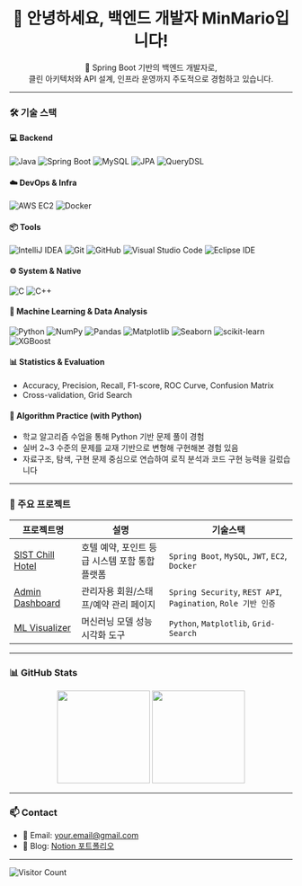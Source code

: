 <h1 align="center">👋 안녕하세요, 백엔드 개발자 MinMario입니다!</h1>
<p align="center">
🌱 Spring Boot 기반의 백엔드 개발자로, <br>
클린 아키텍처와 API 설계, 인프라 운영까지 주도적으로 경험하고 있습니다.
</p>

---

### 🛠 기술 스택

#### 💻 Backend
![Java](https://img.shields.io/badge/Java-007396?style=flat&logo=java&logoColor=white)
![Spring Boot](https://img.shields.io/badge/Spring_Boot-6DB33F?style=flat&logo=spring-boot&logoColor=white)
![MySQL](https://img.shields.io/badge/MySQL-4479A1?style=flat&logo=mysql&logoColor=white)
![JPA](https://img.shields.io/badge/JPA-%23000000.svg?style=flat&logoColor=white)
![QueryDSL](https://img.shields.io/badge/QueryDSL-000000?style=flat&logo=hibernate)

#### ☁️ DevOps & Infra
![AWS EC2](https://img.shields.io/badge/AWS_EC2-FF9900?style=flat&logo=amazon-aws&logoColor=white)
![Docker](https://img.shields.io/badge/Docker-2496ED?style=flat&logo=docker&logoColor=white)

#### 📦 Tools
![IntelliJ IDEA](https://img.shields.io/badge/IntelliJ_IDEA-000000.svg?style=flat&logo=intellij-idea&logoColor=white)
![Git](https://img.shields.io/badge/Git-F05032?style=flat&logo=git&logoColor=white)
![GitHub](https://img.shields.io/badge/GitHub-181717?style=flat&logo=github)
![Visual Studio Code](https://img.shields.io/badge/VSCode-007ACC?style=flat&logo=visual-studio-code&logoColor=white)
![Eclipse IDE](https://img.shields.io/badge/Eclipse-2C2255?style=flat&logo=eclipse-ide&logoColor=white)

#### ⚙️ System & Native
![C](https://img.shields.io/badge/C-A8B9CC?style=flat&logo=c&logoColor=white)
![C++](https://img.shields.io/badge/C++-00599C?style=flat&logo=c%2B%2B&logoColor=white)

#### 🤖 Machine Learning & Data Analysis
![Python](https://img.shields.io/badge/Python-3776AB?style=flat&logo=python&logoColor=white)
![NumPy](https://img.shields.io/badge/NumPy-013243?style=flat&logo=numpy)
![Pandas](https://img.shields.io/badge/Pandas-150458?style=flat&logo=pandas)
![Matplotlib](https://img.shields.io/badge/Matplotlib-11557C?style=flat&logo=matplotlib)
![Seaborn](https://img.shields.io/badge/Seaborn-3776AB?style=flat)
![scikit-learn](https://img.shields.io/badge/scikit--learn-F7931E?style=flat&logo=scikit-learn&logoColor=white)
![XGBoost](https://img.shields.io/badge/XGBoost-EC6C00?style=flat)

#### 📊 Statistics & Evaluation
- Accuracy, Precision, Recall, F1-score, ROC Curve, Confusion Matrix  
- Cross-validation, Grid Search

#### 🧠 Algorithm Practice (with Python)
- 학교 알고리즘 수업을 통해 Python 기반 문제 풀이 경험
- 실버 2~3 수준의 문제를 교재 기반으로 변형해 구현해본 경험 있음
- 자료구조, 탐색, 구현 문제 중심으로 연습하여 로직 분석과 코드 구현 능력을 길렀습니다
---

### 🚀 주요 프로젝트

| 프로젝트명 | 설명 | 기술스택 |
|------------|------|-----------|
| [SIST Chill Hotel](https://github.com/minmario/SIST-Chill-Hotel) | 호텔 예약, 포인트 등급 시스템 포함 통합 플랫폼 | `Spring Boot`, `MySQL`, `JWT`, `EC2`, `Docker` |
| [Admin Dashboard](https://github.com/minmario/SIST-Chill-Hotel) | 관리자용 회원/스태프/예약 관리 페이지 | `Spring Security`, `REST API`, `Pagination`, `Role 기반 인증` |
| [ML Visualizer](https://github.com/minmario/ml-visualizer) | 머신러닝 모델 성능 시각화 도구 | `Python`, `Matplotlib`, `Grid-Search`|

---

### 📊 GitHub Stats

<p align="center">
  <img src="https://github-readme-stats.vercel.app/api?username=minmario&show_icons=true&theme=tokyonight&cache_seconds=1" height="165"/>
  <img src="https://github-readme-stats.vercel.app/api/top-langs/?username=minmario&layout=compact&theme=tokyonight&cache_seconds=1" height="165"/>
</p>

---

### 📫 Contact

- 📧 Email: [your.email@gmail.com](mailto:your.email@gmail.com)
- 📘 Blog: [Notion 포트폴리오](https://your-notion-link)

---

![Visitor Count](https://komarev.com/ghpvc/?username=minmario&style=flat-square&color=blue)
